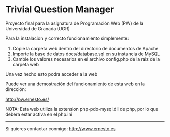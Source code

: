 Trivial Question Manager
========================

Proyecto final para la asignatura de Programación Web (PW) de la Universidad de Granada (UGR)

Para la instalacion y correcto funcionamiento simplemente:

1. Copie la carpeta web dentro del directorio de documentos de Apache
2. Importe la base de datos docs/database.sql en su instancia de MySQL
3. Cambie los valores necesarios en el archivo config.php de la raiz de la carpeta web

Una vez hecho esto podra acceder a la web

Puede ver una demostración del funcionamiento de esta web en la dirección:

http://pw.ernesto.es/


NOTA: Esta web utiliza la extension php-pdo-mysql.dll de php, por lo que debera estar activa en el php.ini

---
Si quieres contactar conmigo: http://www.ernesto.es
